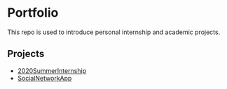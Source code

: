 # Portfolio
This repo is used to introduce personal internship and academic projects.

## Projects

- [2020SummerInternship](/VRAppWeb.md)
- [SocialNetworkApp](/SocialNetworkApp.md)

